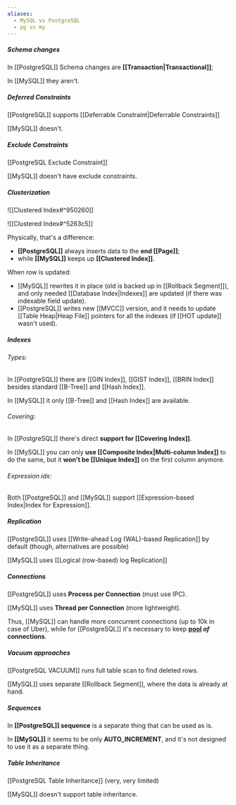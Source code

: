 ```yaml
---
aliases:
  - MySQL vs PostgreSQL
  - pg vs my
---
```

##### Schema changes

In [[PostgreSQL]] Schema changes are **[[Transaction|Transactional]]**;

In [[MySQL]] they aren't.

##### Deferred Constraints

[[PostgreSQL]] supports [[Deferrable Constraint|Deferrable Constraints]]

[[MySQL]] doesn't.

##### Exclude Constraints

[[PostgreSQL Exclude Constraint]]

[[MySQL]] doesn't have exclude constraints.

##### Clusterization

![[Clustered Index#^950260]]

![[Clustered Index#^5263c5]]

Physically, that's a difference:
- **[[PostgreSQL]]** always inserts data to the **end [[Page]]**;
- while **[[MySQL]]** keeps up **[[Clustered Index]]**.

When row is updated:
- [[MySQL]] rewrites it in place (old is backed up in [[Rollback Segment]]), and only needed [[Database Index|Indexes]] are updated (if there was indexable field update). 
- [[PostgreSQL]] writes new [[MVCC]] version, and it needs to update [[Table Heap|Heap File]] pointers for all the indexes (if [[HOT update]] wasn't used).
##### Indexes

###### Types:

In [[PostgreSQL]] there are [[GIN Index]], [[GIST Index]], [[BRIN Index]] besides standard [[B-Tree]] and [[Hash Index]].

In [[MySQL]] it only [[B-Tree]] and [[Hash Index]] are available.

###### Covering:

In [[PostgreSQL]] there's direct **support for [[Covering Index]]**.

In [[MySQL]] you can only **use [[Composite Index|Multi-column Index]]** to do the same, but it **won't be [[Unique Index]]** on the first column anymore.

###### Expression idx:

Both [[PostgreSQL]] and [[MySQL]] support [[Expression-based Index|Index for Expression]].

##### Replication

[[PostgreSQL]] uses [[Write-ahead Log (WAL)-based Replication]] by default (though, alternatives are possible)

[[MySQL]] uses [[Logical (row-based) log Replication]]

##### Connections

[[PostgreSQL]] uses **Process per Connection** (must use IPC).

[[MySQL]] uses **Thread per Connection** (more lightweight).

Thus, [[MySQL]] can handle more concurrent connections (up to 10k in case of Uber), 
while for [[PostgreSQL]] it's necessary to keep **[pool](https://wiki.postgresql.org/wiki/Number_Of_Database_Connections?uclick_id=c4efc6bf-8b8a-4e96-9cfa-df99c2ae86dd) *of* connections**.

##### Vacuum approaches

[[PostgreSQL VACUUM]] runs full table scan to find deleted rows.

[[MySQL]] uses separate [[Rollback Segment]], where the data is already at hand.

##### Sequences

In **[[PostgreSQL]] sequence** is a separate thing that can be used as is.

In **[[MySQL]]** it seems to be only **AUTO_INCREMENT**, and it's not designed to use it as a separate thing.

##### Table Inheritance

[[PostgreSQL Table Inheritance]] (very, very limited)

[[MySQL]] doesn't support table inheritance.
